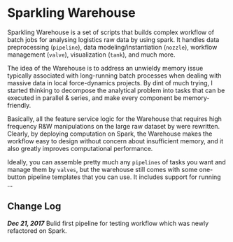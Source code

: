 Sparkling Warehouse
===

Sparkling Warehouse is a set of scripts that builds complex workflow of batch jobs for analysing logistics raw data by using spark. It handles data preprocessing (`pipeline`), data modeling/instantiation (`nozzle`), workflow management (`valve`), visualization (`tank`), and much more.

The idea of the Warehouse is to address an unwieldy memory issue typically associated with long-running batch processes when dealing with massive data in local force-dynamics projects. By dint of much trying, I started thinking to decompose the analytical problem into tasks that can be executed in parallel & series, and make every component be memory-friendly.

Basically, all the feature service logic for the Warehouse that requires high frequency R&W manipulations on the large raw dataset by were rewritten. Clearly, by deploying computation on Spark, the Warehouse makes the workflow easy to design without concern about insufficient memory, and it also greatly improves computational performance.

Ideally, you can assemble pretty much any `pipelines` of tasks you want and manage them by `valves`, but the warehouse still comes with some one-button pipeline templates that you can use. It includes support for running ...

Change Log
---
***Dec 21, 2017*** Bulid first pipeline for testing workflow which was newly refactored on Spark.
